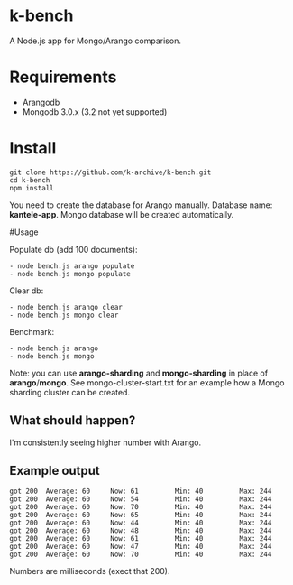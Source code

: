 # k-bench

A Node.js app for Mongo/Arango comparison.

# Requirements

- Arangodb
- Mongodb 3.0.x (3.2 not yet supported)


# Install

```
git clone https://github.com/k-archive/k-bench.git
cd k-bench
npm install
```
You need to create the database for Arango manually. Database name: **kantele-app**. Mongo database will be created automatically.

#Usage

Populate db (add 100 documents):
```
- node bench.js arango populate
- node bench.js mongo populate
```

Clear db:
```
- node bench.js arango clear
- node bench.js mongo clear
```

Benchmark:
```
- node bench.js arango
- node bench.js mongo
```

Note: you can use **arango-sharding** and **mongo-sharding** in place of **arango**/**mongo**. See mongo-cluster-start.txt for an example how a Mongo sharding cluster can be created.

## What should happen?

I'm consistently seeing higher number with Arango.

## Example output

```
got 200  Average: 60     Now: 61         Min: 40         Max: 244
got 200  Average: 60     Now: 54         Min: 40         Max: 244
got 200  Average: 60     Now: 70         Min: 40         Max: 244
got 200  Average: 60     Now: 65         Min: 40         Max: 244
got 200  Average: 60     Now: 44         Min: 40         Max: 244
got 200  Average: 60     Now: 48         Min: 40         Max: 244
got 200  Average: 60     Now: 61         Min: 40         Max: 244
got 200  Average: 60     Now: 47         Min: 40         Max: 244
got 200  Average: 60     Now: 70         Min: 40         Max: 244
```

Numbers are milliseconds (exect that 200).
